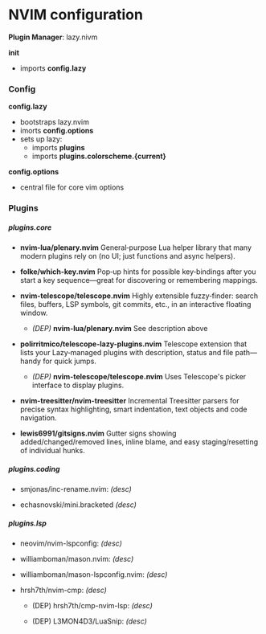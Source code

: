 # NVIM configuration

**Plugin Manager**: lazy.nivm

**init**
- imports **config.lazy**

### Config

**config.lazy**
- bootstraps lazy.nvim
- imorts **config.options**
- sets up lazy:
    - imports **plugins**
    - imports **plugins.colorscheme.{current}**
    
**config.options**
- central file for core vim options 

### Plugins

##### plugins.core
- **nvim-lua/plenary.nvim**
General‑purpose Lua helper library that many modern plugins rely on (no UI; just functions and async helpers).


- **folke/which-key.nvim**
Pop‑up hints for possible key‑bindings after you start a key sequence—great for discovering or remembering mappings.

- **nvim-telescope/telescope.nvim** 
Highly extensible fuzzy‑finder: search files, buffers, LSP symbols, git commits, etc., in an interactive floating window.
    
    - *(DEP)* **nvim-lua/plenary.nvim**
    See description above
    
- **polirritmico/telescope-lazy-plugins.nvim**
Telescope extension that lists your Lazy‑managed plugins with description, status and file path—handy for quick jumps.
    
    - *(DEP)* **nvim-telescope/telescope.nvim**
    Uses Telescope's picker interface to display plugins.

- **nvim-treesitter/nvim-treesitter**
Incremental Treesitter parsers for precise syntax highlighting, smart indentation, text objects and code navigation.

- **lewis6991/gitsigns.nvim**
Gutter signs showing added/changed/removed lines, inline blame, and easy staging/resetting of individual hunks.

##### plugins.coding
- smjonas/inc-rename.nvim:
    *(desc)*

- echasnovski/mini.bracketed
    *(desc)*

##### plugins.lsp
- neovim/nvim-lspconfig:
    *(desc)*

- williamboman/mason.nvim:
    *(desc)*

- williamboman/mason-lspconfig.nvim:
    *(desc)*

- hrsh7th/nvim-cmp:
    *(desc)*
    
    - (DEP) hrsh7th/cmp-nvim-lsp:
        *(desc)*
    
    - (DEP) L3MON4D3/LuaSnip:
        *(desc)*
